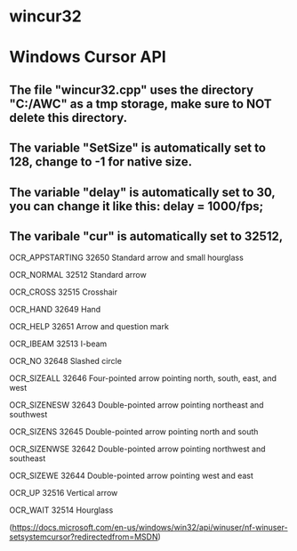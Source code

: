 # wincur32
# Windows Cursor API

## The file "wincur32.cpp" uses the directory "C:/AWC" as a tmp storage, make sure to NOT delete this directory.

## The variable "SetSize" is automatically set to 128, change to -1 for native size.

## The variable "delay" is automatically set to 30, you can change it like this: delay = 1000/fps;

## The varibale "cur" is automatically set to 32512,

OCR_APPSTARTING   32650   Standard arrow and small hourglass

OCR_NORMAL        32512   Standard arrow

OCR_CROSS         32515   Crosshair

OCR_HAND          32649   Hand

OCR_HELP 	        32651   Arrow and question mark

OCR_IBEAM 	      32513   I-beam

OCR_NO 		        32648   Slashed circle

OCR_SIZEALL 	    32646   Four-pointed arrow pointing north, south, east, and west

OCR_SIZENESW   	  32643   Double-pointed arrow pointing northeast and southwest

OCR_SIZENS 	      32645   Double-pointed arrow pointing north and south

OCR_SIZENWSE   	  32642   Double-pointed arrow pointing northwest and southeast

OCR_SIZEWE 	      32644   Double-pointed arrow pointing west and east

OCR_UP 		        32516   Vertical arrow

OCR_WAIT 	        32514   Hourglass

(https://docs.microsoft.com/en-us/windows/win32/api/winuser/nf-winuser-setsystemcursor?redirectedfrom=MSDN)
